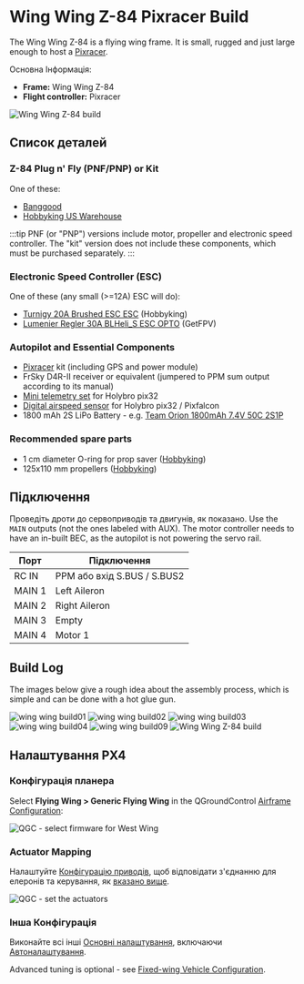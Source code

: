 # Wing Wing Z-84 Pixracer Build

The Wing Wing Z-84 is a flying wing frame. It is small, rugged and just large enough to host a [Pixracer](../flight_controller/pixracer.md).

Основна Інформація:

- **Frame:** Wing Wing Z-84
- **Flight controller:** Pixracer

![Wing Wing Z-84 build](../../assets/airframes/fw/wing_wing/wing_wing_build11.jpg)

## Список деталей

### Z-84 Plug n' Fly (PNF/PNP) or Kit

One of these:
- [Banggood](https://www.banggood.com/Wing-Wing-Z-84-Z84-EPO-845mm-Wingspan-Flying-Wing-PNP-p-973125.html)
- [Hobbyking US Warehouse](https://hobbyking.com/en_us/wing-wing-z-84-epo-845mm-kit.html)

:::tip
PNF (or "PNP") versions include motor, propeller and electronic speed controller.
The "kit" version does not include these components, which must be purchased separately.
:::


### Electronic Speed Controller (ESC)

One of these (any small (>=12A) ESC will do):

- [Turnigy 20A Brushed ESC ESC](https://hobbyking.com/en_us/turnigy-20a-brushed-esc.html) (Hobbyking)
- [Lumenier Regler 30A BLHeli_S ESC OPTO](https://www.getfpv.com/lumenier-30a-blheli-s-esc-opto-2-4s.html) (GetFPV)

### Autopilot and Essential Components

- [Pixracer](../flight_controller/pixracer.md) kit (including GPS and power module)
- FrSky D4R-II receiver or equivalent (jumpered to PPM sum output according to its manual)
- [Mini telemetry set](../flight_controller/pixfalcon.md#availability) for Holybro pix32
- [Digital airspeed sensor](../flight_controller/pixfalcon.md#availability) for Holybro pix32 / Pixfalcon
- 1800 mAh 2S LiPo Battery - e.g. [Team Orion 1800mAh 7.4V 50C 2S1P](https://teamorion.com/en/batteries-en/lipo/soft-case/team-orion-lipo-1800-2s-7-4v-50c-xt60-en/)


### Recommended spare parts

- 1 cm diameter O-ring for prop saver ([Hobbyking](https://hobbyking.com/en_us/wing-wing-z-84-o-ring-10pcs.html))
- 125x110 mm propellers ([Hobbyking](https://hobbyking.com/en_us/gws-ep-propeller-dd-5043-125x110mm-green-6pcs-set.html))

## Підключення

Проведіть дроти до сервоприводів та двигунів, як показано. Use the `MAIN` outputs (not the ones labeled with AUX). The motor controller needs to have an in-built BEC, as the autopilot is not powering the servo rail.

| Порт   | Підключення                 |
| ------ | --------------------------- |
| RC IN  | PPM або вхід S.BUS / S.BUS2 |
| MAIN 1 | Left Aileron                |
| MAIN 2 | Right Aileron               |
| MAIN 3 | Empty                       |
| MAIN 4 | Motor 1                     |


## Build Log

The images below give a rough idea about the assembly process, which is simple and can be done with a hot glue gun.

![wing wing build01](../../assets/airframes/fw/wing_wing/wing_wing_build01.jpg) ![wing wing build02](../../assets/airframes/fw/wing_wing/wing_wing_build02.jpg) ![wing wing build03](../../assets/airframes/fw/wing_wing/wing_wing_build03.jpg) ![wing wing build04](../../assets/airframes/fw/wing_wing/wing_wing_build04.jpg) ![wing wing build09](../../assets/airframes/fw/wing_wing/wing_wing_build09.jpg) ![Wing Wing Z-84 build](../../assets/airframes/fw/wing_wing/wing_wing_build11.jpg)

## Налаштування PX4

### Конфігурація планера

Select **Flying Wing > Generic Flying Wing** in the QGroundControl [Airframe Configuration](../config/airframe.md):

![QGC - select firmware for West Wing](../../assets/airframes/fw/wing_wing/qgc_firmware_flying_wing_west_wing.png)

### Actuator Mapping

Налаштуйте [Конфігурацію приводів](../config/actuators.md), щоб відповідати з'єднанню для елеронів та керування, як [вказано вище](#wiring).

![QGC - set the actuators](../../assets/airframes/fw/wing_wing/qgc_actuator_config.png)

### Інша Конфігурація

Виконайте всі інші [Основні налаштування](../config/index.md), включаючи [Автоналаштування](../config/autotune.md).

Advanced tuning is optional - see [Fixed-wing Vehicle Configuration](../config_fw/index.md).
